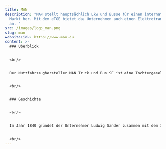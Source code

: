 ```yaml
---
title: MAN
description: "MAN stellt hauptsächlich Lkw und Busse für einen internationalen
  Markt her. Mit dem eTGE bietet das Unternehmen auch einen Elektrotransporter
  an. "
src: /images/logo_man.png
slug: man
websiteLink: https://www.man.eu
content: >-
  ### Überblick 


  <br/>


  Der Nutzfahrzeughersteller MAN Truck und Bus SE ist eine Tochtergesellschaft von Traton SE, welche wiederum mehrheitlich der Volkswagen AG gehört. MAN stellt hauptsächlich Lkw und Busse für einen internationalen Markt her. Mit dem eTGE bietet das Unternehmen auch einen Elektrotransporter an. 


  <br/>


  ### Geschichte 


  <br/>


  Im Jahr 1840 gründet der Unternehmer Ludwig Sander zusammen mit dem Ingenieur Jean Gaspard Dollfus in Augsburg die Sander’sche Maschinenfabrik, welche das erste direkte Vorläufer-Unternehmen von MAN darstellt. Der Name MAN entstand 1908 aus der Fusion der Maschinenfabrik Augsburg und der Maschinenbaugesellschaft Nürnberg AG. Im Jahr 1915 eröffnet in Lindenau am Bodensee ein kleines Montagewerk welches mit der Produktion von Nutzfahrzeugen beginnt. 100 Jahre später zählt MAN zu einem führenden Hersteller für Lkw und Busse. 2016 erfolgt die Einführung des Transporters MAN TGE mit 3,0 bis 5,5 Tonnen zulässigem Gesamtgewicht, welcher auf dem Konzept des VW Crafter basiert. Im September 2018 wurde die elektrische Version des Fahrzeugs (eTGE) auf der IAA Nutzfahrzeuge vorgestellt.


  <br/>
---
```

